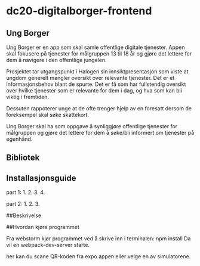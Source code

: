 # dc20-digitalborger-frontend

## Ung Borger

Ung Borger er en app som skal samle offentlige digitale tjenester. 
Appen skal fokusere på tjenester for målgruppen 13 til 18 år og gjøre det lettere for dem å navigere i den offentlige jungelen.

Prosjektet tar utgangspunkt i Halogen sin innsiktpresentasjon som viste at ungdom generelt mangler oversikt over relevante tjenester.
Det er et informasjonsbehov blant de spurte. Det er få som har fullstendig oversikt over hvilke tjenester som er relevante for dem i dag, og hva som kan bli viktig i fremtiden.

Dessuten rappoterer unge at de ofte trenger hjelp av en foresatt dersom de foreksempel skal søke skattekort.

Ung Borger skal ha som oppgave å synliggjøre offentlige tjenester for målgruppen og gjøre det lettere for dem å søke/bli informert om tjenester på egenhånd.

## Bibliotek

## Installasjonsguide

part 1: 
1.
2.
3.
4.

part 2: 
1.
2.
3.

##Beskrivelse



##Hvordan kjøre programmet


Fra webstorm kjør programmet ved å skrive inn i terminalen: npm install
Da vil en webpack-dev-server starte. 

her kan du scane QR-koden fra expo appen eller velge en av simulatorene.
 
